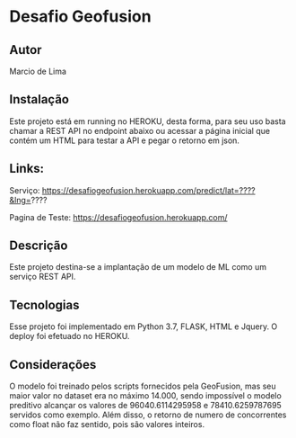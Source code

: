 # Desafio Geofusion

## Autor

Marcio de Lima

## Instalação

Este projeto está em running no HEROKU, desta forma, para seu uso basta chamar a REST API no endpoint abaixo ou acessar a página inicial que contém um HTML para testar a API e pegar o retorno em json. 

## Links: 

Serviço: https://desafiogeofusion.herokuapp.com/predict/lat=????&lng=????

Pagina de Teste: https://desafiogeofusion.herokuapp.com/

## Descrição

Este projeto destina-se a implantação de um modelo de ML como um serviço REST API. 

## Tecnologias

Esse projeto foi implementado em Python 3.7, FLASK, HTML e Jquery. O deploy foi efetuado no HEROKU.

## Considerações

O modelo foi treinado pelos scripts fornecidos pela GeoFusion, mas seu maior valor no dataset era no máximo 14.000, sendo impossível o modelo preditivo alcançar os valores de 96040.6114295958 e 78410.6259787695 servidos como exemplo. Além disso, o retorno de numero de concorrentes como float não faz sentido, pois são valores inteiros. 


